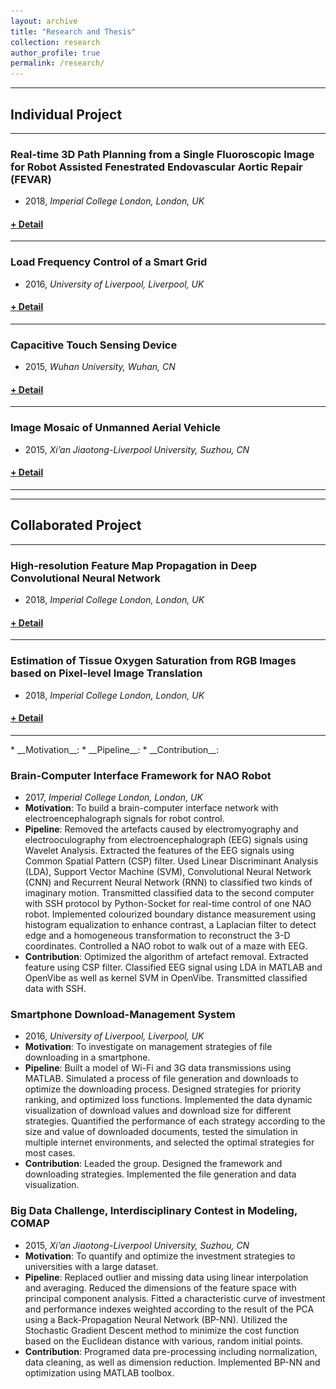 ```yaml
---
layout: archive
title: "Research and Thesis"
collection: research
author_profile: true
permalink: /research/ 
---
```


<hr color="000000"/>

## Individual Project
---
### <b>Real-time 3D Path Planning from a Single Fluoroscopic Image for Robot Assisted Fenestrated Endovascular Aortic Repair (FEVAR)</b>
* 2018, _Imperial College London, London, UK_
<h4><a href="javascript:void(0)" class="dsphead" onclick="dsp(this)"><span class="dspchar">+</span> Detail</a></h4>
<div class="dspcont" style='display:none;'>
  <fieldset>
  <ul>
    <li><b>Motivation</b>: To navigate robot-assisted fenestrated endovascular aortic repair.</li>
    <li><b>Pipeline</b>: 
      <ul>
        <li>Segmented Abdominal Aortic Aneurysm (AAA) using U-Net with data augmentation of grey value variation instead of rotation and mirroring to avoid overfitting caused by relatively small intra-subject variation of intensity and translation. </li>
        <li>Extracted the largest connected area from the segmented volume and reconstruct the 3D AAA shape using marching cube. </li>
        <li>Extracted the centrelines of AAA from CTA and fluoroscopy image. </li>
        <li>Establish the correspondence between the 3D preoperative and 2D intra-operative AAA skeletons using a proposed graph matching method. </li>
        <li>Deformed the 3D skeletons using thin plate spline with regularization in respect to skeleton length and smoothness to implement the deformable 2D/3D registration. </li>
        <li>Validated the proposed framework on simulation, phantom and patient AAA data sets, achieving 3D distance error of 2mm in the phantom setup. </li>
        <li>Obtained also performance advantages in terms of accuracy, robustness and time-efficiency.</li>
      </ul>
    </li>
    <li>[<u><a href="https://jianqingzheng.github.io/publication/HSMR2018-abdominal_zheng">publication</a></u>]</li>
  </ul>
  <br/>
  <img src='/images/aaaseg2d_2.gif' />
  <img src='/images/aaaseg3d.png' />
  <img src='/images/aaareg.jpg' />
  </fieldset>
</div>
<hr color="#FFFFFF" />

### <b>Load Frequency Control of a Smart Grid</b>
* 2016, _University of Liverpool, Liverpool, UK_
<h4><a href="javascript:void(0)" class="dsphead" onclick="dsp(this)"><span class="dspchar">+</span> Detail</a></h4>
<div class="dspcont" style='display:none;'>
  <fieldset>
  <ul>
    <li><b>Motivation</b>: To investigate on the potential usage of direct load control in load frequency control of a smart grid.</li>
    <li><b>Pipeline</b>: 
      <ul>
        <li>Built a mathematical model and the simulated one of Load Frequency Control and Direct Load Control in a multi-area power system. </li>
        <li>Decoupled frequency of each area by solving an equivalent optimization problem of minimizing flow network. </li>
        <li>Utilized direct controlled load to improve the efficiency and stability of the power system and validated the results with simulation.</li>
      </ul>
    </li>
  </ul>
  <br/>
  <img src='/images/powersystem.jpg' />
  <img src='/images/frequencydev.jpg' />
  </fieldset>
</div>
<hr color="#FFFFFF" />

### <b>Capacitive Touch Sensing Device</b>
* 2015, _Wuhan University, Wuhan, CN_
<h4><a href="javascript:void(0)" class="dsphead" onclick="dsp(this)"><span class="dspchar">+</span> Detail</a></h4>
<div class="dspcont" style='display:none;'>
  <fieldset>
  <ul>
    <li><b>Motivation</b>: To design and develop a capacitive touch sensing module used in toys.</li>
    <li><b>Pipeline</b>: 
      <ul>
        <li>Designed a printed circuit board and the coniguration of capacitance sensor and the sensing circuit.</li>
        <li>Analyzed electromagnetic coupling. Added an identification wire to each connected signal wire to compensate for current errors caused by the stray capacitances and parasitic capacitances between the connected wires and ground wire. </li>
        <li>Applied logic circuits to filter fake signals triggered by noise.</li>
      </ul>
    </li>
    <li>[<u><a href="https://jianqingzheng.github.io/publication/UMP2016-logic_zheng">patent</a></u>]</li>
  </ul>
  <br/>
  <img src='/images/patent1.png' />
  <img src='/images/patent2.png' />
  </fieldset>
</div>
<hr color="#FFFFFF" />

### <b>Image Mosaic of Unmanned Aerial Vehicle</b>
* 2015, _Xi’an Jiaotong-Liverpool University, Suzhou, CN_
<h4><a href="javascript:void(0)" class="dsphead" onclick="dsp(this)"><span class="dspchar">+</span> Detail</a></h4>
<div class="dspcont" style='display:none;'>
  <fieldset>
  <ul>
    <li><b>Motivation</b>: To implement an automatic program for image mosaic for a unmanned aerial vehicle.</li>
    <li><b>Pipeline</b>: 
      <ul>
        <li>Implemented noise reduction using a Wiener filter. Utilized the random sample consensus algorithm for image registration based on feature points extracted by the Scale-Invariant Feature Transform in MATLAB.</li>
        <li>Applied weighted averaging to image fusion. </li>
        <li>Completed a MATLAB program that implemented an automatic image mosaic for given photos.</li>
      </ul>
    </li>
  </ul>
  <br/>
  </fieldset>
</div>

---
---

## Collaborated Project
---
### <b>High-resolution Feature Map Propagation in Deep Convolutional Neural Network</b>
* 2018, _Imperial College London, London, UK_
<h4><a href="javascript:void(0)" class="dsphead" onclick="dsp(this)"><span class="dspchar">+</span> Detail</a></h4>
<div class="dspcont" style='display:none;'>
  <fieldset>
  <ul>
    <li><b>Motivation</b>: To investigate on the effect of atrous rate on receptive field in a deep convolutional neural network and to improve the resolution of feature maps and the efficiency of the network.</li>
    <li><b>Pipeline</b>: 
      <ul>
        <li>Theoretically analysed the receptive field (RF) with dilated (atrous) rate setting and the truncation effect.</li>
        <li>Obtained and proved a general solution of atrous rate setting for a uniform distributed RF while large and fully covered RF guaranteed.  </li>
        <li>Proposed a novel network, Atrous Convolutional Neural Network (ACNN) with skip connections and multi-scale consideration as an example for semantic segmentation.  </li>
        <li>Validated ACNN on three bio-medical datasets with high-resolution feature map propagation and reasonable segmentation results, reducing the number of variables by 99.75%, and achieving a reasonable DSC of 0.6~0.7. </li>
      </ul>
    </li>
    <li><b>Contribution</b>: 
      <ul>
        <li>Theoretical analysed and simulated the effect of atrous rate on the receptive field, and the truncation effect. </li>
        <li>Processed data and evaluated segmentation results. </li>
      </ul>
    </li>
  </ul>
  <br/>
  <img src='/images/125.gif' />
  <img src='/images/139.gif' />
  </fieldset>
</div>
<hr color="#FFFFFF" />

### Estimation of Tissue Oxygen Saturation from RGB Images based on Pixel-level Image Translation
* 2018, _Imperial College London, London, UK_
<h4><a href="javascript:void(0)" class="dsphead" onclick="dsp(this)"><span class="dspchar">+</span> Detail</a></h4>
<div class="dspcont" style='display:none;'>
  <fieldset>
  <ul>
    <li><b>Motivation</b>: To estimate tissue oxygen saturation directly from RGB images without hyperspectral images for a seamless integration of the proposed method into surgical and diagnostic workflows with standard endoscope systems.</li>
    <li><b>Pipeline</b>: 
      <ul>
        <li>Simulated RGB images and calculated the oxygen saturation from given hyperspectral images.</li>
        <li>Augmented data by flipping and cropping with a slide-window. </li>
        <li>Fed the simulated RGB images and the calculated oxygen saturation to train a conditional Generative Adversarial Network (cGAN).</li>
        <li>Estimated tissue oxygen using pixel-level image-to-image translation by cGAN.</li>
        <li>Evaluated prediction results using with different batch size and weight coefficient.</li>
      </ul>
    </li>
    <li><b>Contribution</b>: 
      <ul>
        <li>Programed data processing.</li>
        <li>Programed data augmentation.</li>
      </ul>
    </li>
  </ul>
  <br/>
  <img src='/images/estimation_method.png .gif' />
  <img src='/images/estimation_result.png .gif' />
  </fieldset>
</div>
<hr color="#FFFFFF" />
* __Motivation__: 
* __Pipeline__:     
* __Contribution__: 

### <b>Brain-Computer Interface Framework for NAO Robot</b>
* 2017, _Imperial College London, London, UK_
* __Motivation__: To build a brain-computer interface network with electroencephalograph signals for robot control.
* __Pipeline__: Removed the artefacts caused by electromyography and electrooculography from electroencephalograph (EEG) signals using Wavelet Analysis. Extracted the features of the EEG signals using Common Spatial Pattern (CSP) filter. Used Linear Discriminant Analysis (LDA), Support Vector Machine (SVM), Convolutional Neural Network (CNN) and Recurrent Neural Network (RNN) to classified two kinds of imaginary motion. Transmitted classified data to the second computer with SSH protocol by Python-Socket for real-time control of one NAO robot. Implemented colourized boundary distance measurement using histogram equalization to enhance contrast, a Laplacian filter to detect edge and a homogeneous transformation to reconstruct the 3-D coordinates. Controlled a NAO robot to walk out of a maze with EEG.
* __Contribution__: Optimized the algorithm of artefact removal. Extracted feature using CSP filter. Classified EEG signal using LDA in MATLAB and OpenVibe as well as kernel SVM in OpenVibe. Transmitted classified data with SSH. 

### <b>Smartphone Download-Management System</b>
* 2016, _University of Liverpool, Liverpool, UK_
* __Motivation__: To investigate on management strategies of file downloading in a smartphone.
* __Pipeline__: Built a model of Wi-Fi and 3G data transmissions using MATLAB. Simulated a process of file generation and downloads to optimize the downloading process. Designed strategies for priority ranking, and optimized loss functions. Implemented the data dynamic visualization of download values and download size for different strategies. Quantified the performance of each strategy according to the size and value of downloaded documents, tested the simulation in multiple internet environments, and selected the optimal strategies for most cases.
* __Contribution__: Leaded the group. Designed the framework and downloading strategies. Implemented the file generation and data visualization.

### Big Data Challenge, Interdisciplinary Contest in Modeling, COMAP
* 2015, _Xi’an Jiaotong-Liverpool University, Suzhou, CN_
* __Motivation__: To quantify and optimize the investment strategies to universities with a large dataset.
* __Pipeline__: Replaced outlier and missing data using linear interpolation and averaging. Reduced the dimensions of the feature space with principal component analysis. Fitted a characteristic curve of investment and performance indexes weighted according to the result of the PCA using a Back-Propagation Neural Network (BP-NN). Utilized the Stochastic Gradient Descent method to minimize the cost function based on the Euclidean distance with various, random initial points.
* __Contribution__: Programed data pre-processing including normalization, data cleaning, as well as dimension reduction. Implemented BP-NN and optimization using MATLAB toolbox.
